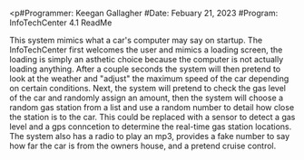 <p#Programmer: Keegan Gallagher
#Date: Febuary 21, 2023
#Program: InfoTechCenter 4.1 ReadMe 
<p><font="+7"INFO TECH CENTER 4.1<font></p>
<p><font="+3">This system mimics what a car's computer may say on startup. The InfoTechCenter first welcomes the user and mimics a loading screen, the loading is simply an asthetic choice because the computer is not actually loading anything. After a couple seconds the system will then pretend to look at the weather and "adjust" the maximum speed of the car depending on certain conditions. Next, the system will pretend to check the gas level of the car and randomly assign an amount, then the system will choose a random gas station from a list and use a random number to detail how close the station is to the car. This could be replaced with a sensor to detect a gas level and a gps conncetion to determine the real-time gas station locations. The system also has a radio to play an mp3, provides a fake number to say how far the car is from the owners house, and a pretend cruise control.<font></p>
